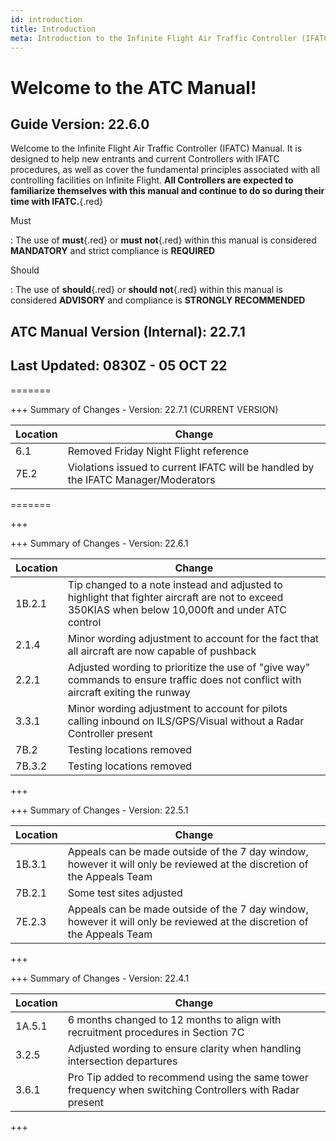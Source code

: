 ```yaml
---
id: introduction
title: Introduction
meta: Introduction to the Infinite Flight Air Traffic Controller (IFATC) Manual.
---
```


# Welcome to the ATC Manual!



## Guide Version: 22.6.0



Welcome to the Infinite Flight Air Traffic Controller (IFATC) Manual. It is designed to help new entrants and current Controllers with IFATC procedures, as well as cover the fundamental principles associated with all controlling facilities on Infinite Flight. **All Controllers are expected to familiarize themselves with this manual and continue to do so during their time with IFATC.**{.red}



Must

: The use of **must**{.red} or **must not**{.red} within this manual is considered **MANDATORY** and strict compliance is **REQUIRED**

Should

: The use of **should**{.red} or **should not**{.red} within this manual is considered **ADVISORY** and compliance is **STRONGLY RECOMMENDED**



## ATC Manual Version (Internal): 22.7.1


## Last Updated: 0830Z - 05 OCT 22
=======




+++ Summary of Changes - Version: 22.7.1 (CURRENT VERSION)

| Location | Change                                                       |
| -------- | ------------------------------------------------------------ |
| 6.1      | Removed Friday Night Flight reference                        |
| 7E.2     | Violations issued to current IFATC will be handled by the IFATC Manager/Moderators |
=======


+++



+++ Summary of Changes - Version: 22.6.1

| Location | Change                                                       |
| -------- | ------------------------------------------------------------ |
| 1B.2.1   | Tip changed to a note instead and adjusted to highlight that fighter aircraft are not to exceed 350KIAS when below 10,000ft and under ATC control |
| 2.1.4    | Minor wording adjustment to account for the fact that all aircraft are now capable of pushback |
| 2.2.1    | Adjusted wording to prioritize the use of "give way" commands to ensure traffic does not conflict with aircraft exiting the runway |
| 3.3.1    | Minor wording adjustment to account for pilots calling inbound on ILS/GPS/Visual without a Radar Controller present |
| 7B.2     | Testing locations removed                                    |
| 7B.3.2   | Testing locations removed                                    |

+++



+++ Summary of Changes - Version: 22.5.1

| Location | Change                                                       |
| -------- | ------------------------------------------------------------ |
| 1B.3.1   | Appeals can be made outside of the 7 day window, however it will only be reviewed at the discretion of the Appeals Team |
| 7B.2.1   | Some test sites adjusted                                     |
| 7E.2.3   | Appeals can be made outside of the 7 day window, however it will only be reviewed at the discretion of the Appeals Team |

+++



+++ Summary of Changes - Version: 22.4.1

| Location | Change                                                       |
| -------- | ------------------------------------------------------------ |
| 1A.5.1   | 6 months changed to 12 months to align with recruitment procedures in Section 7C |
| 3.2.5    | Adjusted wording to ensure clarity when handling intersection departures |
| 3.6.1    | Pro Tip added to recommend using the same tower frequency when switching Controllers with Radar present |

+++

